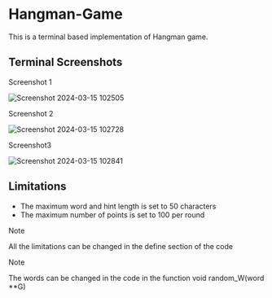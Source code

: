 # Hangman-Game

This is a terminal based implementation of Hangman game.

## Terminal Screenshots
Screenshot 1

![Screenshot 2024-03-15 102505](https://github.com/kabir325/Hangman-Game/assets/119738554/acb5199a-651a-48e4-be30-af097412205f)

Screenshot 2

![Screenshot 2024-03-15 102728](https://github.com/kabir325/Hangman-Game/assets/119738554/e602a2ab-da6f-4889-ba8f-b713aa95e224)

Screenshot3

![Screenshot 2024-03-15 102841](https://github.com/kabir325/Hangman-Game/assets/119738554/7c67eebf-8afd-47f3-b978-01ca4f4c26c7)

## Limitations
- The maximum word and hint length is set to 50 characters
- The maximum number of points is set to 100 per round

> [!NOTE]
> All the limitations can be changed in the define section of the code

> [!NOTE]
> The words can be changed in the code in the function void random_W(word **G)

